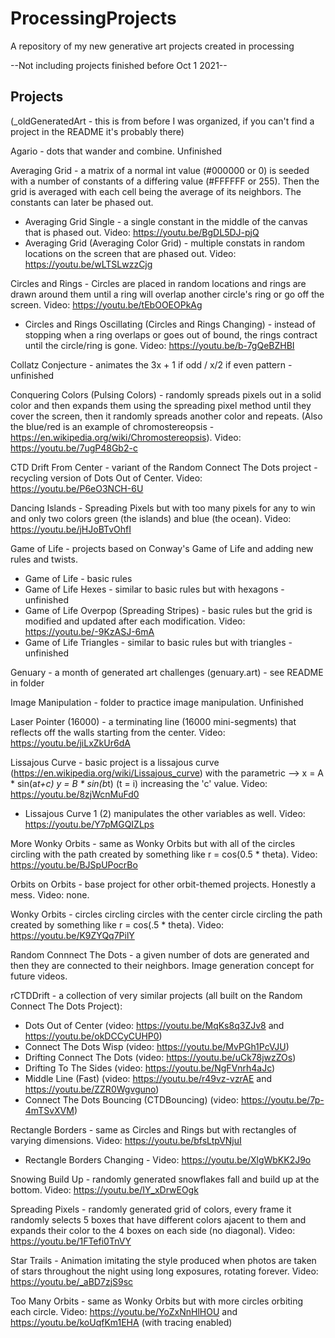 # ProcessingProjects
A repository of my new generative art projects created in processing

--Not including projects finished before Oct 1 2021--

## Projects
(_oldGeneratedArt - this is from before I was organized, if you can't find a project in the README it's probably there)

Agario - dots that wander and combine. Unfinished

Averaging Grid - a matrix of a normal int value (#000000 or 0) is seeded with a number of constants of a differing value (#FFFFFF or 255). Then the grid is averaged with each cell being the average of its neighbors. The constants can later be phased out.
* Averaging Grid Single - a single constant in the middle of the canvas that is phased out. Video: https://youtu.be/BgDL5DJ-pjQ 
* Averaging Grid (Averaging Color Grid) - multiple constats in random locations on the screen that are phased out. Video: https://youtu.be/wLTSLwzzCjg 

Circles and Rings - Circles are placed in random locations and rings are drawn around them until a ring will overlap another circle's ring or go off the screen. Video: https://youtu.be/tEbOOEOPkAg 
* Circles and Rings Oscillating (Circles and Rings Changing) - instead of stopping when a ring overlaps or goes out of bound, the rings contract until the circle/ring is gone. Video: https://youtu.be/b-7gQeBZHBI 

Collatz Conjecture - animates the 3x + 1 if odd / x/2 if even pattern - unfinished

Conquering Colors (Pulsing Colors) - randomly spreads pixels out in a solid color and then expands them using the spreading pixel method until they cover the screen, then it randomly spreads another color and repeats. (Also the blue/red is an example of chromostereopsis - https://en.wikipedia.org/wiki/Chromostereopsis). Video: https://youtu.be/7ugP48Gb2-c

CTD Drift From Center - variant of the Random Connect The Dots project - recycling version of Dots Out of Center. Video: https://youtu.be/P6eO3NCH-6U

Dancing Islands - Spreading Pixels but with too many pixels for any to win and only two colors green (the islands) and blue (the ocean). Video: https://youtu.be/jHJoBTvOhfI

Game of Life - projects based on Conway's Game of Life and adding new rules and twists.
* Game of Life - basic rules
* Game of Life Hexes - similar to basic rules but with hexagons - unfinished
* Game of Life Overpop (Spreading Stripes) - basic rules but the grid is modified and updated after each modification. Video: https://youtu.be/-9KzASJ-6mA 
* Game of Life Triangles - similar to basic rules but with triangles - unfinished 

Genuary - a month of generated art challenges (genuary.art) - see README in folder

Image Manipulation - folder to practice image manipulation. Unfinished

Laser Pointer (16000) - a terminating line (16000 mini-segments) that reflects off the walls starting from the center. Video: https://youtu.be/jiLxZkUr6dA

Lissajous Curve - basic project is a lissajous curve (https://en.wikipedia.org/wiki/Lissajous_curve) with the parametric --> x = A * sin(a*t+c) y = B * sin(b*t) (t = i) increasing the 'c' value. Video: https://youtu.be/8zjWcnMuFd0
* Lissajous Curve 1 (2) manipulates the other variables as well. Video: https://youtu.be/Y7pMGQIZLps

More Wonky Orbits - same as Wonky Orbits but with all of the circles circling with the path created by something like r = cos(0.5 * theta). Video: https://youtu.be/BJSpUPocrBo 

Orbits on Orbits - base project for other orbit-themed projects. Honestly a mess. Video: none. 

Wonky Orbits - circles circling circles with the center circle circling the path created by something like r = cos(.5 * theta). Video: https://youtu.be/K9ZYQq7PilY

Random Connnect The Dots - a given number of dots are generated and then they are connected to their neighbors. Image generation concept for future videos.

rCTDDrift - a collection of very similar projects (all built on the Random Connect The Dots Project): 
* Dots Out of Center (video: https://youtu.be/MqKs8q3ZJv8 and https://youtu.be/okDCCyCUHP0)
* Connect The Dots Wisp (video: https://youtu.be/MvPGh1PcVJU)
* Drifting Connect The Dots (video: https://youtu.be/uCk78jwzZOs)
* Drifting To The Sides (video: https://youtu.be/NgFVnrh4aJc)
* Middle Line (Fast) (video: https://youtu.be/r49vz-vzrAE and https://youtu.be/ZZR0Wgvguno)
* Connect The Dots Bouncing (CTDBouncing) (video: https://youtu.be/7p-4mTSvXVM)

Rectangle Borders - same as Circles and Rings but with rectangles of varying dimensions. Video: https://youtu.be/bfsLtpVNjuI 
* Rectangle Borders Changing - Video: https://youtu.be/XlgWbKK2J9o

Snowing Build Up - randomly generated snowflakes fall and build up at the bottom. Video: https://youtu.be/IY_xDrwEOgk

Spreading Pixels - randomly generated grid of colors, every frame it randomly selects 5 boxes that have different colors ajacent to them and expands their color to the 4 boxes on each side (no diagonal). Video: https://youtu.be/1FTefi0TnVY 

Star Trails - Animation imitating the style produced when photos are taken of stars throughout the night using long exposures, rotating forever. Video: https://youtu.be/_aBD7zjS9sc 

Too Many Orbits - same as Wonky Orbits but with more circles orbiting each circle. Video: https://youtu.be/YoZxNnHlHOU and https://youtu.be/koUqfKm1EHA (with tracing enabled)



